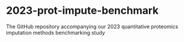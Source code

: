 # 2023-prot-impute-benchmark
The GitHub repository accompanying our 2023 quantitative proteomics imputation methods benchmarking study
